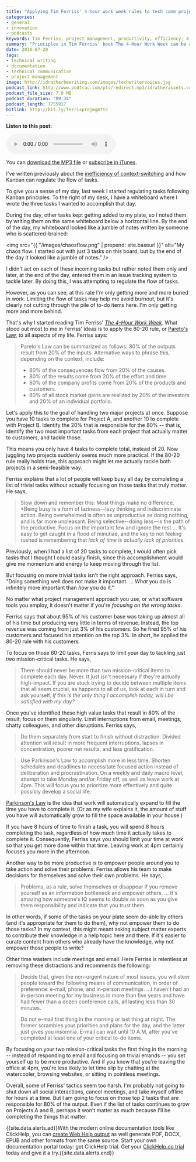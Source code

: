 ```yaml
---
title: "Applying Tim Ferriss' 4-hour work week rules to tech comm projects"
categories:
- general
- innovation
- podcasts
keywords: Tim Ferriss, project management, productivity, efficiency, 4-hour work week, kanban
summary: "Principles in Tim Ferriss' book The 4-Hour Work Week can be applied to tech comm projects. By focusing on the 20% of tasks that result in 80% of the results, limiting your focus to two mission critical tasks a day, empowering those around you to make decisions, and avoiding distractions from trivial tasks, meetings, and email, you can be much more productive in your work. More than crossing off a list of tasks, this approach will likely make your efforts matter."
date: 2016-07-20
tags:
- technical writing
- documentation
- technical communication
- project management
image: http://idratherbewriting.com/images/techwritervoices.jpg
podcast_link: http://www.podtrac.com/pts/redirect.mp3/idratherassets.com/podcasts/four-hour-projects.mp3
podcast_file_size: 7.8 MB
podcast_duration: "09:34"
podcast_length: 7755917
bitlink: http://bit.ly/ferrisprojmgmttc
---
```


<div class="audioControls">
<p><b>Listen to this post:</b></p>
<p><audio controls="controls"><source src="http://www.podtrac.com/pts/redirect.mp3/idratherassets.com/podcasts/four-hour-projects.mp3" type="audio/mpeg" /></audio></p>

<p>You can <a href="http://www.podtrac.com/pts/redirect.mp3/idratherassets.com/podcasts/four-hour-projects.mp3" alt="Applying 4-hour work week rules to tech comm projects">download the MP3 file</a> or <a href="https://itunes.apple.com/us/podcast/id-rather-be-writing-podcast/id277365275">subscribe in iTunes</a>.</p>
</div>

I've written previously about the [inefficiency of context-switching](http://idratherbewriting.com/2016/07/13/context-switching-and-efficiency/) and how Kanban can regulate the flow of tasks.

To give you a sense of my day, last week I started regulating tasks following Kanban principles. To the right of my desk, I have a whiteboard where I wrote the three tasks I wanted to accomplish that day. 

During the day, other tasks kept getting added to my plate, so I noted them by writing them on the same whiteboard below a horizontal line. By the end of the day, my whiteboard looked like a jumble of notes written by someone who is scattered-brained:

<img src="{{ "/images/chaosflow.png" | prepend: site.baseurl }}" alt="My chaos flow. I started out with just 3 tasks on this board, but by the end of the day it looked like a jumble of notes." />

I didn't act on each of these incoming tasks but rather noted them only and later, at the end of the day, entered them in an issue tracking system to tackle later. By doing this, I was attempting to regulate the flow of tasks.

However, as you can see, at this rate I'm only getting more and more buried in work. Limiting the flow of tasks may help me avoid burnout, but it's clearly not cutting through the pile of to-do items here. I'm only getting more and more behind.

That's why I started reading Tim Ferriss' *[The 4-Hour Work Week](http://fourhourworkweek.com/)*. What stood out most to me in Ferriss' ideas is to apply the 80-20 rule, or [Pareto's Law](https://en.wikipedia.org/wiki/Pareto_principle), to all aspects of my life. Ferriss says:

> Pareto's Law can be summarized as follows: 80% of the outputs result from 20% of the inputs. Alternative ways to phrase this, depending on the context, include:
>
>* 80% of the consequences flow from 20% of the causes. 
>* 80% of the results come from 20% of the effort and time.
>* 80% of the company profits come from 20% of the products and customers.
>* 80% of all stock market gains are realized by 20% of the investors and 20% of an individual portfolio.

Let's apply this to the goal of handling two major projects at once. Suppose you have 10 tasks to complete for Project A, and another 10 to complete with Project B. Identify the 20% that is responsible for the 80% -- that is, identify the two most important tasks from each project that actually matter to customers, and tackle those. 

This means you only have 4 tasks to complete total, instead of 20. Now juggling two projects suddenly seems much more practical. If the 80-20 rule really holds true, this approach might let me actually tackle both projects in a semi-feasible way.

Ferriss explains that a lot of people will keep busy all day by completing a list of trivial tasks without actually focusing on those tasks that truly matter. He says,

>Slow down and remember this: Most things make no difference. *Being busy is a form of laziness--lazy thinking and indiscriminate action. Being overwhelmed is often as unproductive as doing nothing, and is far more unpleasant. Being selective--doing less--is the path of the productive. Focus on the important few and ignore the rest.... It's easy to get caught in a flood of minutiae, and the key to not feeling rushed is remembering that *lack of time is actually lack of priorities.*

Previously, when I had a list of 20 tasks to complete, I would often pick tasks that I thought I could easily finish, since this accomplishment would give me momentum and energy to keep moving through the list. 

But focusing on more trivial tasks isn't the right approach. Ferriss says, "Doing something well does not make it important. ... *What* you do is infinitely more important than *how* you do it."

No matter what project management approach you use, or what software tools you employ, it doesn't matter if you're *focusing on the wrong tasks*.

Ferriss says that about 95% of his customer base was taking up almost all of his time but producing very little in terms of revenue. Instead, the top revenue was coming from just 3% of his customers. So he fired 95% of his customers and focused his attention on the top 3%. In short, he applied the 80-20 rule with his customers.

To focus on those 80-20 tasks, Ferris says to limit your day to tackling just two mission-critical tasks. He says,

>There should never be more than two mission-critical items to complete each day. Never. It just isn't necessary if they're actually high-impact. If you are stuck trying to decide between multiple items that all seem crucial, as happens to all of us, look at each in turn and ask yourself, *If this is the only thing I accomplish today, will I be satisfied with my day?*

Once you've identified these high value tasks that result in 80% of the result, focus on them singularly. Limit interruptions from email, meetings, chatty colleagues, and other disruptions. Ferriss says,

>Do them separately from start to finish without distraction. Divided attention will result in more frequent interruptions, lapses in concentration, poorer net results, and less gratification.

> Use Parkinson's Law to accomplish more in less time. Shorten schedules and deadlines to necessitate focused action instead of deliberation and procrastination. On a weekly and daily macro level, attempt to take Monday and/or Friday off, as well as leave work at 4pm. This will focus you to prioritize more effectively and quite possibly develop a social life.

[Parkinson's Law](https://en.wikipedia.org/wiki/Parkinson%27s_law) is the idea that work will automatically expand to fill the time you have to complete it. (Or as my wife explains it, the amount of stuff you have will automatically grow to fill the space available in your house.)

If you have 8 hours of time to finish a task, you will spend 8 hours completing the task, regardless of how much time it actually takes to complete it. Consequently, Ferriss says you should limit your time at work so that you get more done within that time. Leaving work at 4pm certainly focuses you more in the afternoon.

Another way to be more productive is to empower people around you to take action and solve their problems. Ferriss allows his team to make decisions for themselves and solve their own problems. He says,

>Problems, as a rule, solve themselves or disappear if you remove yourself as an information bottleneck and empower others. ... It's amazing how someone's IQ seems to double as soon as you give them responsibility and indicate that you trust them.

In other words, if some of the tasks on your plate seem do-able by others (and it's appropriate for them to do them), why not empower them to do those tasks? In my context, this might meant asking subject matter experts to contribute their knowledge in a help topic here and there. If it's easier to curate content from others who already have the knowledge, why not empower those people to write?

Other time wasters include meetings and email. Here Ferriss is relentless at removing these distractions and recommends the following:

> Decide that, given the non-urgent nature of most issues, you will steer people toward the following means of communication, in order of preference: e-mail, phone, and in-person meetings. ...I haven't had an in-person meeting for my business in more than five years and have had fewer than a dozen conference calls, all lasting less than 30 minutes.
>
> Do not e-mail first thing in the morning or last thing at night. The former scrambles your priorities and plans for the day, and the latter just gives you insomnia. E-mail can wait until 10 A.M, after you've completed at least one of your critical to-do items. 

By focusing on your two mission-critical tasks the first thing in the morning -- instead of responding to email and focusing on trivial errands -- you set yourself up to be more productive. And if you know that you're leaving the office at 4pm, you're less likely to let time slip by chatting at the watercooler, browsing websites, or sitting in pointless meetings.

Overall, some of Ferriss' tactics seem too harsh. I'm probably not going to shut down all social interactions, cancel meetings, and take myself offline for hours at a time. But I am going to focus on those top 2 tasks that are responsible for 80% of the output. Even if the list of tasks continues to grow on Projects A and B, perhaps it won't matter as much because I'll be completing the things that matter.

{{site.data.alerts.ad}}With the modern online documentation tools like ClickHelp, you can <a href="https://clickhelp.co/online-documentation-tool/">create Web Help output</a> as well generate PDF, DOCX, EPUB and other formats from the same source. Start your own documentation portal today: get ClickHelp trial. Get your <a href="https://clickhelp.co/online-documentation-tool-free-trial/">ClickHelp.co trial</a> today and give it a try.{{site.data.alerts.end}}


